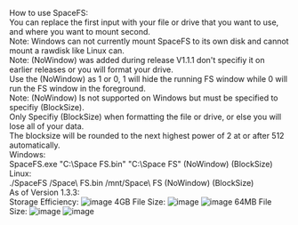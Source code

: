 How to use SpaceFS:  
You can replace the first input with your file or drive that you want to use, and where you want to mount second.  
Note: Windows can not currently mount SpaceFS to its own disk and cannot mount a rawdisk like Linux can.  
Note: (NoWindow) was added during release V1.1.1 don't specifiy it on earlier releases or you will format your drive.  
Use the (NoWindow) as 1 or 0, 1 will hide the running FS window while 0 will run the FS window in the foreground.  
Note: (NoWindow) Is not supported on Windows but must be specified to specifiy (BlockSize).  
Only Specifiy (BlockSize) when formatting the file or drive, or else you will lose all of your data.  
The blocksize will be rounded to the next highest power of 2 at or after 512 automatically.  
  Windows:  
    SpaceFS.exe "C:\Space FS.bin" "C:\Space FS" (NoWindow) (BlockSize)  
  Linux:  
    ./SpaceFS /Space\ FS.bin /mnt/Space\ FS (NoWindow) (BlockSize)  
As of Version 1.3.3:  
Storage Efficiency:
![image](https://user-images.githubusercontent.com/46275713/203096681-daefd933-c199-4d6a-8a18-50a56b1fc219.png)
4GB File Size:
![image](https://user-images.githubusercontent.com/46275713/203096357-3b4f10d9-8ab8-491a-af5b-68e0a333f25d.png)
![image](https://user-images.githubusercontent.com/46275713/203179699-ec70d766-bd70-4c5d-bf3c-c8cf40cd9ee9.png)
64MB File Size:
![image](https://user-images.githubusercontent.com/46275713/202867530-989db682-4a97-44f4-b816-ae910b9036ce.png)
![image](https://user-images.githubusercontent.com/46275713/202867527-d3442e51-1c1d-4f2e-9cb0-c20cf0456319.png)
